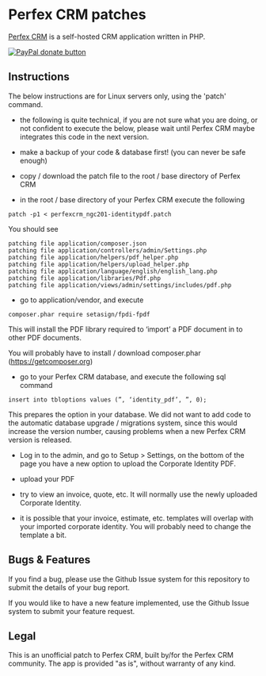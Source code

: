 # Perfex CRM patches

[Perfex CRM](https://www.perfexcrm.com) is a self-hosted CRM application written in PHP. 

<span class="badge-paypal"><a href="https://www.paypal.com/cgi-bin/webscr?cmd=_s-xclick&hosted_button_id=9JKAQMYRN36EE" title="Donate to this project using Paypal"><img src="https://img.shields.io/badge/paypal-donate-blue.svg" alt="PayPal donate button" /></a></span>

## Instructions

The below instructions are for Linux servers only, using the 'patch' command.

* the following is quite technical, if you are not sure what you are doing, or not confident to execute the below, please wait until Perfex CRM maybe integrates this code in the next version.

* make a backup of your code & database first! (you can never be safe enough)

* copy / download the patch file to the root / base directory of Perfex CRM

* in the root / base directory of your Perfex CRM execute the following

```
patch -p1 < perfexcrm_ngc201-identitypdf.patch
```

You should see

```
patching file application/composer.json
patching file application/controllers/admin/Settings.php
patching file application/helpers/pdf_helper.php
patching file application/helpers/upload_helper.php
patching file application/language/english/english_lang.php
patching file application/libraries/Pdf.php
patching file application/views/admin/settings/includes/pdf.php
```

* go to application/vendor, and execute

```
composer.phar require setasign/fpdi-fpdf
```

This will install the PDF library required to ‘import’ a PDF document in to other PDF documents.

You will probably have to install / download composer.phar (https://getcomposer.org)

* go to your Perfex CRM database, and execute the following sql command

```
insert into tbloptions values (”, ‘identity_pdf’, ”, 0);
```

This prepares the option in your database. We did not want to add code to the automatic database upgrade / migrations system, since this would increase the version number, causing problems when a new Perfex CRM version is released.

* Log in to the admin, and go to Setup > Settings, on the bottom of the page you have a new option to upload the Corporate Identity PDF.

* upload your PDF

* try to view an invoice, quote, etc. It will normally use the newly uploaded Corporate Identity.

* it is possible that your invoice, estimate, etc. templates will overlap with your imported corporate identity. You will probably need to change the template a bit.


## Bugs & Features

If you find a bug, please use the Github Issue system for this repository to submit the details of your bug report.

If you would like to have a new feature implemented, use the Github Issue system to submit your feature request.


## Legal

This is an unofficial patch to Perfex CRM, built by/for the Perfex CRM community. The app is provided "as is", without warranty of any kind.



